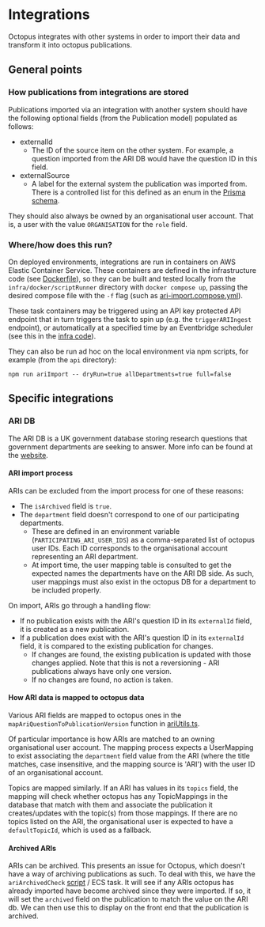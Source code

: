 # Integrations

Octopus integrates with other systems in order to import their data and transform it into octopus publications.

## General points

### How publications from integrations are stored

Publications imported via an integration with another system should have the following optional fields (from the Publication model) populated as follows:

-   externalId
    -   The ID of the source item on the other system. For example, a question imported from the ARI DB would have the question ID in this field.
-   externalSource
    -   A label for the external system the publication was imported from. There is a controlled list for this defined as an enum in the [Prisma schema](../../../prisma/schema.prisma).

They should also always be owned by an organisational user account. That is, a user with the value `ORGANISATION` for the `role` field.

### Where/how does this run?

On deployed environments, integrations are run in containers on AWS Elastic Container Service. These containers are defined in the infrastructure code (see [Dockerfile](../../../../infra/docker/scriptRunner/Dockerfile)), so they can be built and tested locally from the `infra/docker/scriptRunner` directory with `docker compose up`, passing the desired compose file with the `-f` flag (such as [ari-import.compose.yml](../../../../infra/docker/scriptRunner/ari-import.compose.yml)).

These task containers may be triggered using an API key protected API endpoint that in turn triggers the task to spin up (e.g. the `triggerARIIngest` endpoint), or automatically at a specified time by an Eventbridge scheduler (see this in the [infra code](../../../../infra/modules/ecs/schedule.tf)).

They can also be run ad hoc on the local environment via npm scripts, for example (from the `api` directory):

`npm run ariImport -- dryRun=true allDepartments=true full=false`

## Specific integrations

### ARI DB

The ARI DB is a UK government database storing research questions that government departments are seeking to answer. More info can be found at the [website](https://ari.org.uk/).

#### ARI import process

ARIs can be excluded from the import process for one of these reasons:

-   The `isArchived` field is `true`.
-   The `department` field doesn't correspond to one of our participating departments.
    -   These are defined in an environment variable (`PARTICIPATING_ARI_USER_IDS`) as a comma-separated list of octopus user IDs. Each ID corresponds to the organisational account representing an ARI department.
    -   At import time, the user mapping table is consulted to get the expected names the departments have on the ARI DB side. As such, user mappings must also exist in the octopus DB for a department to be included properly.

On import, ARIs go through a handling flow:

-   If no publication exists with the ARI's question ID in its `externalId` field, it is created as a new publication.
-   If a publication does exist with the ARI's question ID in its `externalId` field, it is compared to the existing publication for changes.
    -   If changes are found, the existing publication is updated with those changes applied. Note that this is not a reversioning - ARI publications always have only one version.
    -   If no changes are found, no action is taken.

#### How ARI data is mapped to octopus data

Various ARI fields are mapped to octopus ones in the `mapAriQuestionToPublicationVersion` function in [ariUtils.ts](./ariUtils.ts).

Of particular importance is how ARIs are matched to an owning organisational user account. The mapping process expects a UserMapping to exist associating the `department` field value from the ARI (where the title matches, case insensitive, and the mapping source is 'ARI') with the user ID of an organisational account.

Topics are mapped similarly. If an ARI has values in its `topics` field, the mapping will check whether octopus has any TopicMappings in the database that match with them and associate the publication it creates/updates with the topic(s) from those mappings. If there are no topics listed on the ARI, the organisational user is expected to have a `defaultTopicId`, which is used as a fallback.

#### Archived ARIs

ARIs can be archived. This presents an issue for Octopus, which doesn't have a way of archiving publications as such. To deal with this, we have the `ariArchivedCheck` [script](../../../scripts/ariArchivedCheck.ts) / ECS task. It will see if any ARIs octopus has already imported have become archived since they were imported. If so, it will set the `archived` field on the publication to match the value on the ARI db. We can then use this to display on the front end that the publication is archived.
